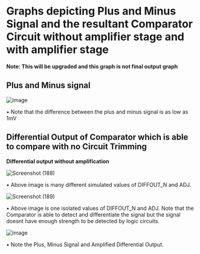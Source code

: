 # Graphs depicting Plus and Minus Signal and the resultant Comparator Circuit without amplifier stage and with amplifier stage
**Note: This will be upgraded and this graph is not final output graph**

## Plus and Minus signal 


![image](https://github.com/chennakeshavadasa/Comparator-Design-with-SkyWater-130PDK/assets/123294639/39376bfb-0212-4ef0-bc1d-cf87ce716332)


• Note that the difference between the plus and minus signal is as low as 1mV

## Differential Output of Comparator which is able to compare with no Circuit Trimming

**Differential output without amplification**

![Screenshot (188)](https://github.com/chennakeshavadasa/Comparator-Design-with-SkyWater-130PDK/assets/123294639/e6b1f2fd-c0ca-4498-ab66-f1d0222d383b)

• Above image is many different simulated values of DIFFOUT_N and ADJ.

![Screenshot (189)](https://github.com/chennakeshavadasa/Comparator-Design-with-SkyWater-130PDK/assets/123294639/bef4a9cc-3243-46d0-8685-757399e0ed2f)

• Above image is one isolated values of DIFFOUT_N and ADJ. Note that the Comparator is able to detect and differentiate the signal but the signal doesnt have enough strength to be detected by logic circuits.

![image](https://github.com/chennakeshavadasa/Comparator-Design-with-SkyWater-130PDK/assets/123294639/58c65c08-7ab9-4f7d-8f12-d281bcfd78ec)

• Note the Plus, Minus Signal and Amplified Differential Output.
